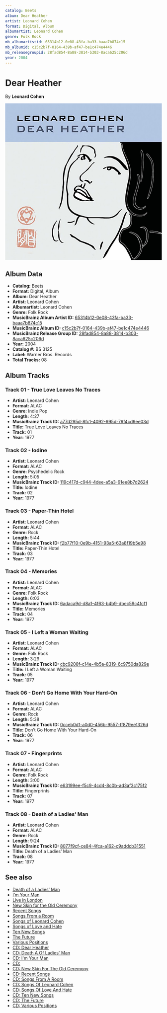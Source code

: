 ```yaml
---
catalog: Beets
album: Dear Heather
artist: Leonard Cohen
format: Digital, Album
albumartist: Leonard Cohen
genre: Folk Rock
mb_albumartistid: 65314b12-0e08-43fa-ba33-baaa7b874c15
mb_albumid: c15c2b7f-0164-439b-af47-be1c474e4446
mb_releasegroupid: 28fad854-8a88-3814-b303-8aca625c206d
year: 2004
---
```


# Dear Heather

By **Leonard Cohen**

![](../../assets/beetscovers/Leonard_Cohen-Dear_Heather.jpg)

## Album Data

- **Catalog:** Beets
- **Format:** Digital, Album
- **Album:** Dear Heather
- **Artist:** Leonard Cohen
- **Albumartist:** Leonard Cohen
- **Genre:** Folk Rock
- **MusicBrainz Album Artist ID:** [65314b12-0e08-43fa-ba33-baaa7b874c15](https://musicbrainz.org/artist/65314b12-0e08-43fa-ba33-baaa7b874c15)
- **MusicBrainz Album ID:** [c15c2b7f-0164-439b-af47-be1c474e4446](https://musicbrainz.org/release/c15c2b7f-0164-439b-af47-be1c474e4446)
- **MusicBrainz Release Group ID:** [28fad854-8a88-3814-b303-8aca625c206d](https://musicbrainz.org/release-group/28fad854-8a88-3814-b303-8aca625c206d)
- **Year:** 2004
- **Catalog #:** BS 3125
- **Label:** Warner Bros. Records
- **Total Tracks:** 08

## Album Tracks

### Track 01 - True Love Leaves No Traces

- **Artist:** Leonard Cohen
- **Format:** ALAC
- **Genre:** Indie Pop
- **Length:** 4:27
- **MusicBrainz Track ID:** [a77d295d-8fc1-4092-995d-79f4cd9ee03d](https://musicbrainz.org/recording/a77d295d-8fc1-4092-995d-79f4cd9ee03d)
- **Title:** True Love Leaves No Traces
- **Track:** 01
- **Year:** 1977

### Track 02 - Iodine

- **Artist:** Leonard Cohen
- **Format:** ALAC
- **Genre:** Psychedelic Rock
- **Length:** 5:05
- **MusicBrainz Track ID:** [119c417d-c944-4dee-a5a3-91ee8b7d2624](https://musicbrainz.org/recording/119c417d-c944-4dee-a5a3-91ee8b7d2624)
- **Title:** Iodine
- **Track:** 02
- **Year:** 1977

### Track 03 - Paper-Thin Hotel

- **Artist:** Leonard Cohen
- **Format:** ALAC
- **Genre:** Rock
- **Length:** 5:44
- **MusicBrainz Track ID:** [f2b77f10-0e9b-4151-93a5-63a8f19b5e98](https://musicbrainz.org/recording/f2b77f10-0e9b-4151-93a5-63a8f19b5e98)
- **Title:** Paper-Thin Hotel
- **Track:** 03
- **Year:** 1977

### Track 04 - Memories

- **Artist:** Leonard Cohen
- **Format:** ALAC
- **Genre:** Folk Rock
- **Length:** 6:03
- **MusicBrainz Track ID:** [6adaca9d-d8a1-4f63-b4b9-dbec59c4fcf1](https://musicbrainz.org/recording/6adaca9d-d8a1-4f63-b4b9-dbec59c4fcf1)
- **Title:** Memories
- **Track:** 04
- **Year:** 1977

### Track 05 - I Left a Woman Waiting

- **Artist:** Leonard Cohen
- **Format:** ALAC
- **Genre:** Folk Rock
- **Length:** 3:29
- **MusicBrainz Track ID:** [cbc9208f-c14e-4b5a-8319-6c9750da829e](https://musicbrainz.org/recording/cbc9208f-c14e-4b5a-8319-6c9750da829e)
- **Title:** I Left a Woman Waiting
- **Track:** 05
- **Year:** 1977

### Track 06 - Don’t Go Home With Your Hard-On

- **Artist:** Leonard Cohen
- **Format:** ALAC
- **Genre:** Rock
- **Length:** 5:38
- **MusicBrainz Track ID:** [0cceb0d1-a0d0-456b-9557-ff879ee1326d](https://musicbrainz.org/recording/0cceb0d1-a0d0-456b-9557-ff879ee1326d)
- **Title:** Don’t Go Home With Your Hard-On
- **Track:** 06
- **Year:** 1977

### Track 07 - Fingerprints

- **Artist:** Leonard Cohen
- **Format:** ALAC
- **Genre:** Folk Rock
- **Length:** 3:00
- **MusicBrainz Track ID:** [e63199ee-f5c9-4cd4-8c0b-ad3af3c175f2](https://musicbrainz.org/recording/e63199ee-f5c9-4cd4-8c0b-ad3af3c175f2)
- **Title:** Fingerprints
- **Track:** 07
- **Year:** 1977

### Track 08 - Death of a Ladies’ Man

- **Artist:** Leonard Cohen
- **Format:** ALAC
- **Genre:** Rock
- **Length:** 9:24
- **MusicBrainz Track ID:** [8077f9cf-ce84-4fca-a162-c9addcb31551](https://musicbrainz.org/recording/8077f9cf-ce84-4fca-a162-c9addcb31551)
- **Title:** Death of a Ladies’ Man
- **Track:** 08
- **Year:** 1977


## See also

- [Death of a Ladies’ Man](Death_of_a_Ladies’_Man.md)
- [I’m Your Man](I’m_Your_Man.md)
- [Live in London](Live_in_London.md)
- [New Skin for the Old Ceremony](New_Skin_for_the_Old_Ceremony.md)
- [Recent Songs](Recent_Songs.md)
- [Songs From a Room](Songs_From_a_Room.md)
- [Songs of Leonard Cohen](Songs_of_Leonard_Cohen.md)
- [Songs of Love and Hate](Songs_of_Love_and_Hate.md)
- [Ten New Songs](Ten_New_Songs.md)
- [The Future](The_Future.md)
- [Various Positions](Various_Positions.md)
- [CD: Dear Heather](../../CD/Leonard_Cohen/Dear_Heather.md)
- [CD: Death A Of Ladies' Man](../../CD/Leonard_Cohen/Death_A_Of_Ladies_Man.md)
- [CD: I'm Your Man](../../CD/Leonard_Cohen/Im_Your_Man.md)
- [CD: ](../../CD/Leonard_Cohen/Leonard_Cohen.md)
- [CD: New Skin For The Old Ceremony](../../CD/Leonard_Cohen/New_Skin_For_The_Old_Ceremony.md)
- [CD: Recent Songs](../../CD/Leonard_Cohen/Recent_Songs.md)
- [CD: Songs From A Room](../../CD/Leonard_Cohen/Songs_From_A_Room.md)
- [CD: Songs Of Leonard Cohen](../../CD/Leonard_Cohen/Songs_Of_Leonard_Cohen.md)
- [CD: Songs Of Love And Hate](../../CD/Leonard_Cohen/Songs_Of_Love_And_Hate.md)
- [CD: Ten New Songs](../../CD/Leonard_Cohen/Ten_New_Songs.md)
- [CD: The Future](../../CD/Leonard_Cohen/The_Future.md)
- [CD: Various Positions](../../CD/Leonard_Cohen/Various_Positions.md)
